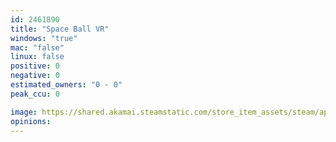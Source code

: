 ```yaml
---
id: 2461890
title: "Space Ball VR"
windows: "true"
mac: "false"
linux: false
positive: 0
negative: 0
estimated_owners: "0 - 0"
peak_ccu: 0

image: https://shared.akamai.steamstatic.com/store_item_assets/steam/apps/2461890/header.jpg?t=1692283181
opinions:
---
```

